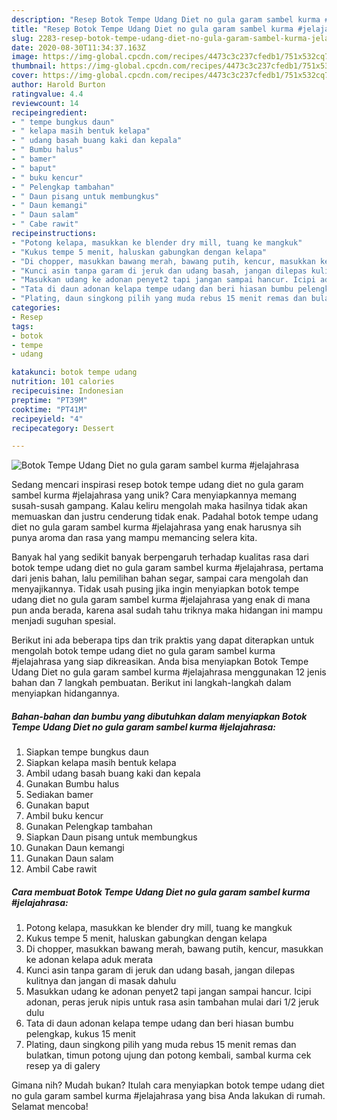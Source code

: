 ```yaml
---
description: "Resep Botok Tempe Udang Diet no gula garam sambel kurma #jelajahrasa Anti Gagal"
title: "Resep Botok Tempe Udang Diet no gula garam sambel kurma #jelajahrasa Anti Gagal"
slug: 2283-resep-botok-tempe-udang-diet-no-gula-garam-sambel-kurma-jelajahrasa-anti-gagal
date: 2020-08-30T11:34:37.163Z
image: https://img-global.cpcdn.com/recipes/4473c3c237cfedb1/751x532cq70/botok-tempe-udang-diet-no-gula-garam-sambel-kurma-jelajahrasa-foto-resep-utama.jpg
thumbnail: https://img-global.cpcdn.com/recipes/4473c3c237cfedb1/751x532cq70/botok-tempe-udang-diet-no-gula-garam-sambel-kurma-jelajahrasa-foto-resep-utama.jpg
cover: https://img-global.cpcdn.com/recipes/4473c3c237cfedb1/751x532cq70/botok-tempe-udang-diet-no-gula-garam-sambel-kurma-jelajahrasa-foto-resep-utama.jpg
author: Harold Burton
ratingvalue: 4.4
reviewcount: 14
recipeingredient:
- " tempe bungkus daun"
- " kelapa masih bentuk kelapa"
- " udang basah buang kaki dan kepala"
- " Bumbu halus"
- " bamer"
- " baput"
- " buku kencur"
- " Pelengkap tambahan"
- " Daun pisang untuk membungkus"
- " Daun kemangi"
- " Daun salam"
- " Cabe rawit"
recipeinstructions:
- "Potong kelapa, masukkan ke blender dry mill, tuang ke mangkuk"
- "Kukus tempe 5 menit, haluskan gabungkan dengan kelapa"
- "Di chopper, masukkan bawang merah, bawang putih, kencur, masukkan ke adonan kelapa aduk merata"
- "Kunci asin tanpa garam di jeruk dan udang basah, jangan dilepas kulitnya dan jangan di masak dahulu"
- "Masukkan udang ke adonan penyet2 tapi jangan sampai hancur. Icipi adonan, peras jeruk nipis untuk rasa asin tambahan mulai dari 1/2 jeruk dulu"
- "Tata di daun adonan kelapa tempe udang dan beri hiasan bumbu pelengkap, kukus 15 menit"
- "Plating, daun singkong pilih yang muda rebus 15 menit remas dan bulatkan, timun potong ujung dan potong kembali, sambal kurma cek resep ya di galery"
categories:
- Resep
tags:
- botok
- tempe
- udang

katakunci: botok tempe udang 
nutrition: 101 calories
recipecuisine: Indonesian
preptime: "PT39M"
cooktime: "PT41M"
recipeyield: "4"
recipecategory: Dessert

---
```



![Botok Tempe Udang Diet no gula garam sambel kurma #jelajahrasa](https://img-global.cpcdn.com/recipes/4473c3c237cfedb1/751x532cq70/botok-tempe-udang-diet-no-gula-garam-sambel-kurma-jelajahrasa-foto-resep-utama.jpg)

Sedang mencari inspirasi resep botok tempe udang diet no gula garam sambel kurma #jelajahrasa yang unik? Cara menyiapkannya memang susah-susah gampang. Kalau keliru mengolah maka hasilnya tidak akan memuaskan dan justru cenderung tidak enak. Padahal botok tempe udang diet no gula garam sambel kurma #jelajahrasa yang enak harusnya sih punya aroma dan rasa yang mampu memancing selera kita.

Banyak hal yang sedikit banyak berpengaruh terhadap kualitas rasa dari botok tempe udang diet no gula garam sambel kurma #jelajahrasa, pertama dari jenis bahan, lalu pemilihan bahan segar, sampai cara mengolah dan menyajikannya. Tidak usah pusing jika ingin menyiapkan botok tempe udang diet no gula garam sambel kurma #jelajahrasa yang enak di mana pun anda berada, karena asal sudah tahu triknya maka hidangan ini mampu menjadi suguhan spesial.




Berikut ini ada beberapa tips dan trik praktis yang dapat diterapkan untuk mengolah botok tempe udang diet no gula garam sambel kurma #jelajahrasa yang siap dikreasikan. Anda bisa menyiapkan Botok Tempe Udang Diet no gula garam sambel kurma #jelajahrasa menggunakan 12 jenis bahan dan 7 langkah pembuatan. Berikut ini langkah-langkah dalam menyiapkan hidangannya.

<!--inarticleads1-->

##### Bahan-bahan dan bumbu yang dibutuhkan dalam menyiapkan Botok Tempe Udang Diet no gula garam sambel kurma #jelajahrasa:

1. Siapkan  tempe bungkus daun
1. Siapkan  kelapa masih bentuk kelapa
1. Ambil  udang basah buang kaki dan kepala
1. Gunakan  Bumbu halus
1. Sediakan  bamer
1. Gunakan  baput
1. Ambil  buku kencur
1. Gunakan  Pelengkap tambahan
1. Siapkan  Daun pisang untuk membungkus
1. Gunakan  Daun kemangi
1. Gunakan  Daun salam
1. Ambil  Cabe rawit




<!--inarticleads2-->

##### Cara membuat Botok Tempe Udang Diet no gula garam sambel kurma #jelajahrasa:

1. Potong kelapa, masukkan ke blender dry mill, tuang ke mangkuk
1. Kukus tempe 5 menit, haluskan gabungkan dengan kelapa
1. Di chopper, masukkan bawang merah, bawang putih, kencur, masukkan ke adonan kelapa aduk merata
1. Kunci asin tanpa garam di jeruk dan udang basah, jangan dilepas kulitnya dan jangan di masak dahulu
1. Masukkan udang ke adonan penyet2 tapi jangan sampai hancur. Icipi adonan, peras jeruk nipis untuk rasa asin tambahan mulai dari 1/2 jeruk dulu
1. Tata di daun adonan kelapa tempe udang dan beri hiasan bumbu pelengkap, kukus 15 menit
1. Plating, daun singkong pilih yang muda rebus 15 menit remas dan bulatkan, timun potong ujung dan potong kembali, sambal kurma cek resep ya di galery




Gimana nih? Mudah bukan? Itulah cara menyiapkan botok tempe udang diet no gula garam sambel kurma #jelajahrasa yang bisa Anda lakukan di rumah. Selamat mencoba!
